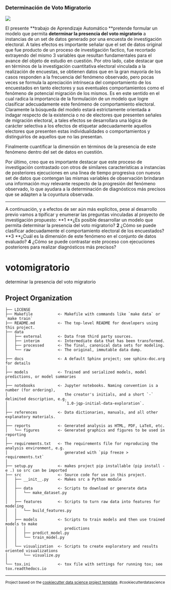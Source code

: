 ### Determinación de Voto Migratorio
![](https://cdn-icons-png.flaticon.com/256/3669/3669035.png)

El presente **trabajo de Aprendizaje Automático **pretende formular un modelo que permita **determinar la presencia del voto migratorio** a instancias de un set de datos generado por una encuesta de investigación electoral. 
A tales efectos es importante señalar que el set de datos original que fue producto de un proceso de investigación factico, fue recortado extrayendo del mismo 3 variables que resultan fundamentales para el avance del objeto de estudio en cuestión.
Por otro lado, cabe destacar que en términos de la investigación cuantitativa electoral vinculada a la realización de encuestas, se obtienen datos que en la gran mayoría de los casos responden a la frecuencia del fenómeno observado, pero pocas veces se formula la apreciación intrínseca del comportamiento de los encuestados en tanto electores y sus eventuales comportamientos como el fenómeno de potencial migración de los mismos.
Es en este sentido en el cual radica la importancia de la formulación de un modelo que logre clasificar adecuadamente este fenómeno de comportamiento electoral.
Claramente la búsqueda del modelo estará estrictamente orientada a indagar respecto de la existencia o no de electores que presenten señales de migración electoral, a tales efectos se desarrollara una lógica de carácter selectiva a los efectos de etiquetar adecuadamente aquellos electores que presenten estas individualidades o comportamientos y distinguirlos de aquellos que no las presentan.


Finalmente cuantificar la dimensión en términos de la presencia de este fenómeno dentro del set de datos en cuestión.

Por último, creo que es importante destacar que este proceso de investigación contrastado con otros de similares características a instancias de posteriores ejecuciones en una línea de tiempo progresiva con nuevos set de datos que contengan las mismas variables de observación brindaran una información muy relevante respecto de la progresión del fenómeno observado, lo que ayudara a la determinación de diagnósticos más precisos que se adapten a la coyuntura observada.

------------


A continuación, y a efectos de ser aún más explícitos, pese al desarrollo previo vamos a tipificar y enumerar las preguntas vinculadas al proyecto de investigación propuesto: 
**1 **¿Es posible desarrollar un modelo que permita determinar la presencia del voto migratorio?
**2** ¿Cómo se puede clasificar adecuadamente el comportamiento electoral de los encuestados?
**3 **¿Cuál es la dimensión de este fenómeno en el conjunto de datos evaluado?
**4** ¿Cómo se puede contrastar este proceso con ejecuciones posteriores para realizar diagnósticos más precisos?


votomigratorio
==============================

determinar la presencia del voto migratorio

Project Organization
------------

    ├── LICENSE
    ├── Makefile           <- Makefile with commands like `make data` or `make train`
    ├── README.md          <- The top-level README for developers using this project.
    ├── data
    │   ├── external       <- Data from third party sources.
    │   ├── interim        <- Intermediate data that has been transformed.
    │   ├── processed      <- The final, canonical data sets for modeling.
    │   └── raw            <- The original, immutable data dump.
    │
    ├── docs               <- A default Sphinx project; see sphinx-doc.org for details
    │
    ├── models             <- Trained and serialized models, model predictions, or model summaries
    │
    ├── notebooks          <- Jupyter notebooks. Naming convention is a number (for ordering),
    │                         the creator's initials, and a short `-` delimited description, e.g.
    │                         `1.0-jqp-initial-data-exploration`.
    │
    ├── references         <- Data dictionaries, manuals, and all other explanatory materials.
    │
    ├── reports            <- Generated analysis as HTML, PDF, LaTeX, etc.
    │   └── figures        <- Generated graphics and figures to be used in reporting
    │
    ├── requirements.txt   <- The requirements file for reproducing the analysis environment, e.g.
    │                         generated with `pip freeze > requirements.txt`
    │
    ├── setup.py           <- makes project pip installable (pip install -e .) so src can be imported
    ├── src                <- Source code for use in this project.
    │   ├── __init__.py    <- Makes src a Python module
    │   │
    │   ├── data           <- Scripts to download or generate data
    │   │   └── make_dataset.py
    │   │
    │   ├── features       <- Scripts to turn raw data into features for modeling
    │   │   └── build_features.py
    │   │
    │   ├── models         <- Scripts to train models and then use trained models to make
    │   │   │                 predictions
    │   │   ├── predict_model.py
    │   │   └── train_model.py
    │   │
    │   └── visualization  <- Scripts to create exploratory and results oriented visualizations
    │       └── visualize.py
    │
    └── tox.ini            <- tox file with settings for running tox; see tox.readthedocs.io


--------

<p><small>Project based on the <a target="_blank" href="https://drivendata.github.io/cookiecutter-data-science/">cookiecutter data science project template</a>. #cookiecutterdatascience</small></p>
